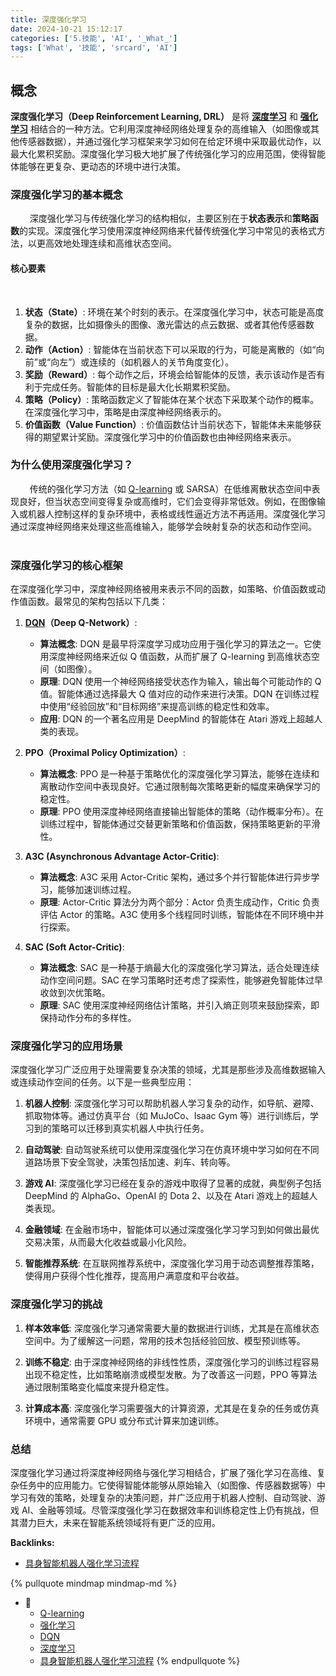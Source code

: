 ```yaml
---
title: 深度强化学习
date: 2024-10-21 15:12:17
categories: ['5.技能', 'AI', '_What_']
tags: ['What', '技能', 'srcard', 'AI']
---
```

  
  
## 概念

  
**深度强化学习（Deep Reinforcement Learning, DRL）** 是将 **[深度学习](../38911668d1da61e6415647f5351ec4c01264ce08)** 和 **[强化学习](../680c5f7edbd20209e79342da1e623487b3ecf05b)** 相结合的一种方法。它利用深度神经网络处理复杂的高维输入（如图像或其他传感器数据），并通过强化学习框架来学习如何在给定环境中采取最优动作，以最大化累积奖励。深度强化学习极大地扩展了传统强化学习的应用范围，使得智能体能够在更复杂、更动态的环境中进行决策。
                       
  
### 深度强化学习的基本概念

                     
深度强化学习与传统强化学习的结构相似，主要区别在于**状态表示**和**策略函数**的实现。深度强化学习使用深度神经网络来代替传统强化学习中常见的表格式方法，以更高效地处理连续和高维状态空间。
                       
  
#### 核心要素

                     
1. **状态（State）**: 环境在某个时刻的表示。在深度强化学习中，状态可能是高度复杂的数据，比如摄像头的图像、激光雷达的点云数据、或者其他传感器数据。
                        
2. **动作（Action）**: 智能体在当前状态下可以采取的行为，可能是离散的（如“向前”或“向左”）或连续的（如机器人的关节角度变化）。
                     
3. **奖励（Reward）**: 每个动作之后，环境会给智能体的反馈，表示该动作是否有利于完成任务。智能体的目标是最大化长期累积奖励。
                     
4. **策略（Policy）**: 策略函数定义了智能体在某个状态下采取某个动作的概率。在深度强化学习中，策略是由深度神经网络表示的。
                     
5. **价值函数（Value Function）**: 价值函数估计当前状态下，智能体未来能够获得的期望累计奖励。深度强化学习中的价值函数也由神经网络来表示。
                       
  
### 为什么使用深度强化学习？

                     
传统的强化学习方法（如 [Q-learning](../2ea9146698f1e4a80be864e5eb163c5fd7fc3145) 或 SARSA）在低维离散状态空间中表现良好，但当状态空间变得复杂或高维时，它们会变得非常低效。例如，在图像输入或机器人控制这样的复杂环境中，表格或线性逼近方法不再适用。深度强化学习通过深度神经网络来处理这些高维输入，能够学会映射复杂的状态和动作空间。
                       
  
### 深度强化学习的核心框架

  
在深度强化学习中，深度神经网络被用来表示不同的函数，如策略、价值函数或动作值函数。最常见的架构包括以下几类：
  
1. **[DQN](../fb8cdf8d71029f6c38b3a76f0ee6273a3ed0165a)（Deep Q-Network）**:  
   - **算法概念**: DQN 是最早将深度学习成功应用于强化学习的算法之一。它使用深度神经网络来近似 Q 值函数，从而扩展了 Q-learning 到高维状态空间（如图像）。
   - **原理**: DQN 使用一个神经网络接受状态作为输入，输出每个可能动作的 Q 值。智能体通过选择最大 Q 值对应的动作来进行决策。DQN 在训练过程中使用“经验回放”和“目标网络”来提高训练的稳定性和效率。
   - **应用**: DQN 的一个著名应用是 DeepMind 的智能体在 Atari 游戏上超越人类的表现。
  
2. **PPO（Proximal Policy Optimization）**:
   - **算法概念**: PPO 是一种基于策略优化的深度强化学习算法，能够在连续和离散动作空间中表现良好。它通过限制每次策略更新的幅度来确保学习的稳定性。
   - **原理**: PPO 使用深度神经网络直接输出智能体的策略（动作概率分布）。在训练过程中，智能体通过交替更新策略和价值函数，保持策略更新的平滑性。
  
3. **A3C (Asynchronous Advantage Actor-Critic)**:
   - **算法概念**: A3C 采用 Actor-Critic 架构，通过多个并行智能体进行异步学习，能够加速训练过程。
   - **原理**: Actor-Critic 算法分为两个部分：Actor 负责生成动作，Critic 负责评估 Actor 的策略。A3C 使用多个线程同时训练，智能体在不同环境中并行探索。
   
4. **SAC (Soft Actor-Critic)**:
   - **算法概念**: SAC 是一种基于熵最大化的深度强化学习算法，适合处理连续动作空间问题。SAC 在学习策略时还考虑了探索性，能够避免智能体过早收敛到次优策略。
   - **原理**: SAC 使用深度神经网络估计策略，并引入熵正则项来鼓励探索，即保持动作分布的多样性。
     
  
### 深度强化学习的应用场景

  
深度强化学习广泛应用于处理需要复杂决策的领域，尤其是那些涉及高维数据输入或连续动作空间的任务。以下是一些典型应用：
  
1. **机器人控制**: 深度强化学习可以帮助机器人学习复杂的动作，如导航、避障、抓取物体等。通过仿真平台（如 MuJoCo、Isaac Gym 等）进行训练后，学习到的策略可以迁移到真实机器人中执行任务。
  
2. **自动驾驶**: 自动驾驶系统可以使用深度强化学习在仿真环境中学习如何在不同道路场景下安全驾驶，决策包括加速、刹车、转向等。
  
3. **游戏 AI**: 深度强化学习已经在复杂的游戏中取得了显著的成就，典型例子包括 DeepMind 的 AlphaGo、OpenAI 的 Dota 2、以及在 Atari 游戏上的超越人类表现。
  
4. **金融领域**: 在金融市场中，智能体可以通过深度强化学习学习到如何做出最优交易决策，从而最大化收益或最小化风险。
  
5. **智能推荐系统**: 在互联网推荐系统中，深度强化学习用于动态调整推荐策略，使得用户获得个性化推荐，提高用户满意度和平台收益。
    
  
### 深度强化学习的挑战

  
1. **样本效率低**: 深度强化学习通常需要大量的数据进行训练，尤其是在高维状态空间中。为了缓解这一问题，常用的技术包括经验回放、模型预训练等。
  
2. **训练不稳定**: 由于深度神经网络的非线性性质，深度强化学习的训练过程容易出现不稳定性，比如策略崩溃或模型发散。为了改善这一问题，PPO 等算法通过限制策略变化幅度来提升稳定性。
  
3. **计算成本高**: 深度强化学习需要强大的计算资源，尤其是在复杂的任务或仿真环境中，通常需要 GPU 或分布式计算来加速训练。
    
  
### 总结

  
深度强化学习通过将深度神经网络与强化学习相结合，扩展了强化学习在高维、复杂任务中的应用能力。它使得智能体能够从原始输入（如图像、传感器数据等）中学习有效的策略，处理复杂的决策问题，并广泛应用于机器人控制、自动驾驶、游戏 AI、金融等领域。尽管深度强化学习在数据效率和训练稳定性上仍有挑战，但其潜力巨大，未来在智能系统领域将有更广泛的应用。


**Backlinks:**

- [具身智能机器人强化学习流程](../48073480487e4eb645b92eabd69afcdc99747ae1)

{% pullquote mindmap mindmap-md %}
- 🔵
  - [Q-learning](../2ea9146698f1e4a80be864e5eb163c5fd7fc3145)
  - [强化学习](../680c5f7edbd20209e79342da1e623487b3ecf05b)
  - [DQN](../fb8cdf8d71029f6c38b3a76f0ee6273a3ed0165a)
  - [深度学习](../38911668d1da61e6415647f5351ec4c01264ce08)
  - [具身智能机器人强化学习流程](../48073480487e4eb645b92eabd69afcdc99747ae1)
{% endpullquote %}